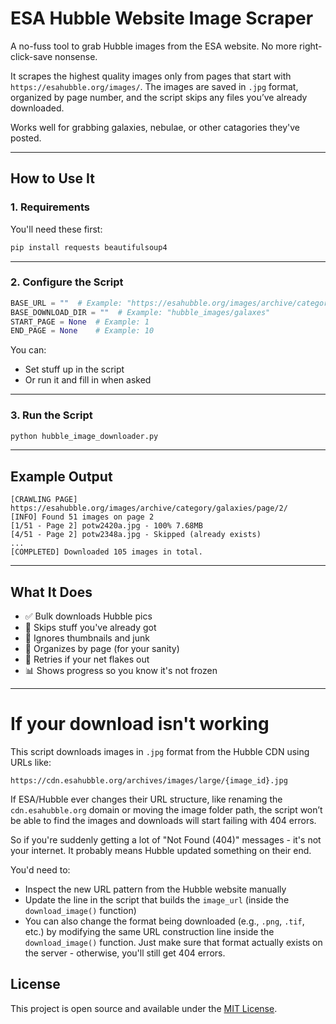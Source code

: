 
# ESA Hubble Website Image Scraper

A no-fuss tool to grab Hubble images from the ESA website. No more right-click-save nonsense.

It scrapes the highest quality images only from pages that start with `https://esahubble.org/images/`. The images are saved in `.jpg` format, organized by page number, and the script skips any files you’ve already downloaded.

Works well for grabbing galaxies, nebulae, or other catagories they've posted.

---

## How to Use It

### 1. Requirements

You'll need these first:

```bash
pip install requests beautifulsoup4
```

---

### 2. Configure the Script

```python
BASE_URL = ""  # Example: "https://esahubble.org/images/archive/category/galaxies/page/"
BASE_DOWNLOAD_DIR = ""  # Example: "hubble_images/galaxes"
START_PAGE = None  # Example: 1
END_PAGE = None    # Example: 10 
```

You can:

- Set stuff up in the script 
- Or run it and fill in when asked

---

### 3. Run the Script

```bash
python hubble_image_downloader.py
```

---

## Example Output

```text
[CRAWLING PAGE] https://esahubble.org/images/archive/category/galaxies/page/2/
[INFO] Found 51 images on page 2
[1/51 - Page 2] potw2420a.jpg - 100% 7.68MB
[4/51 - Page 2] potw2348a.jpg - Skipped (already exists)
...
[COMPLETED] Downloaded 105 images in total.
```

---

## What It Does

- ✅ Bulk downloads Hubble pics  
- 🔁 Skips stuff you've already got  
- 🚫 Ignores thumbnails and junk  
- 📂 Organizes by page (for your sanity)  
- 📶 Retries if your net flakes out  
- 📊 Shows progress so you know it's not frozen  

---

# If your download isn't working

This script downloads images in `.jpg` format from the Hubble CDN using URLs like:

```
https://cdn.esahubble.org/archives/images/large/{image_id}.jpg
```

If ESA/Hubble ever changes their URL structure, like renaming the `cdn.esahubble.org` domain or moving the image folder path, the script won’t be able to find the images and downloads will start failing with 404 errors.

So if you're suddenly getting a lot of "Not Found (404)" messages - it's not your internet. It probably means Hubble updated something on their end.

You'd need to:

- Inspect the new URL pattern from the Hubble website manually  
- Update the line in the script that builds the `image_url` (inside the `download_image()` function)
- You can also change the format being downloaded (e.g., `.png`, `.tif`, etc.) by modifying the same URL construction line inside the `download_image()` function. Just make sure that format actually exists on the server - otherwise, you'll still get 404 errors.

## License

This project is open source and available under the [MIT License](https://opensource.org/licenses/MIT).
